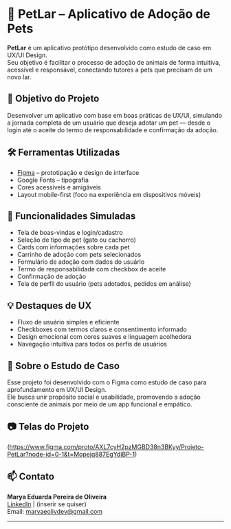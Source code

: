 # 🐾 PetLar – Aplicativo de Adoção de Pets

**PetLar** é um aplicativo protótipo desenvolvido como estudo de caso em UX/UI Design.  
Seu objetivo é facilitar o processo de adoção de animais de forma intuitiva, acessível e responsável, conectando tutores a pets que precisam de um novo lar.

## 🎯 Objetivo do Projeto

Desenvolver um aplicativo com base em boas práticas de UX/UI, simulando a jornada completa de um usuário que deseja adotar um pet — desde o login até o aceite do termo de responsabilidade e confirmação da adoção.

## 🛠️ Ferramentas Utilizadas

- [Figma](https://www.figma.com) – prototipação e design de interface
- Google Fonts – tipografia
- Cores acessíveis e amigáveis
- Layout mobile-first (foco na experiência em dispositivos móveis)

## 🧩 Funcionalidades Simuladas

- Tela de boas-vindas e login/cadastro
- Seleção de tipo de pet (gato ou cachorro)
- Cards com informações sobre cada pet
- Carrinho de adoção com pets selecionados
- Formulário de adoção com dados do usuário
- Termo de responsabilidade com checkbox de aceite
- Confirmação de adoção
- Tela de perfil do usuário (pets adotados, pedidos em análise)

## 💡 Destaques de UX

- Fluxo de usuário simples e eficiente
- Checkboxes com termos claros e consentimento informado
- Design emocional com cores suaves e linguagem acolhedora
- Navegação intuitiva para todos os perfis de usuários

## 📌 Sobre o Estudo de Caso

Esse projeto foi desenvolvido com o Figma como estudo de caso para aprofundamento em UX/UI Design.  
Ele busca unir propósito social e usabilidade, promovendo a adoção consciente de animais por meio de um app funcional e empático.

## 📷 Telas do Projeto

(https://www.figma.com/proto/AXL7cyH2pzMGBD38n3BKyy/Projeto-PetLar?node-id=0-1&t=Mopejq887EgYdiBP-1)

## 📫 Contato

**Marya Eduarda Pereira de Oliveira**  
[LinkedIn](https://www.linkedin.com/in/maryaeoliv/) | (inserir se quiser)  
Email: maryaeolivdev@gmail.com

---


